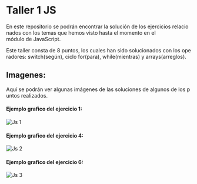 # Taller 1 JS

En este repositorio se podrán encontrar la solución de los ejercicios relacionados con los temas que hemos visto hasta el momento en el módulo de JavaScript.

Este taller consta de 8 puntos, los cuales han sido solucionados con los operadores: switch(según), ciclo for(para), while(mientras) y arrays(arreglos).

## Imagenes:

Aquí se podrán ver algunas imágenes de las soluciones de algunos de los puntos realizados.

#### Ejemplo grafico del ejercicio 1:

![Js 1](https://user-images.githubusercontent.com/105325885/181948579-85e3fb84-cf52-48dd-9707-0d4db9459178.jpg)


#### Ejemplo grafico del ejercicio 4:

![Js 2](https://user-images.githubusercontent.com/105325885/181948824-4307b9ff-eb18-4928-b532-cbeef1ee18aa.jpg)


#### Ejemplo grafico del ejercicio 6:

![Js 3](https://user-images.githubusercontent.com/105325885/181948955-1d939c5e-b9da-4e7c-b6a9-b60a419861fd.jpg)

